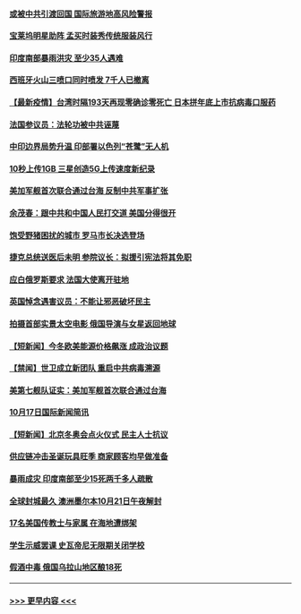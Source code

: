 #### [或被中共引渡回国 国际旅游地高风险警报](../pages/prog202/a103246310.md?t=10190650) 
#### [宝莱坞明星助阵 孟买时装秀传统服装风行](../pages/prog202/a103246279.md?t=10190650) 
#### [印度南部暴雨洪灾 至少35人遇难](../pages/prog202/a103246259.md?t=10190650) 
#### [西班牙火山三喷口同时喷发 7千人已撤离](../pages/prog202/a103246250.md?t=10190650) 
#### [【最新疫情】台湾时隔193天再现零确诊零死亡 日本拼年底上市抗病毒口服药](../pages/prog202/a103246112.md?t=10190650) 
#### [法国参议员：法轮功被中共诬蔑](../pages/prog202/a103246004.md?t=10190650) 
#### [中印边界局势升温 印部署以色列“苍鹭”无人机](../pages/prog202/a103245905.md?t=10190650) 
#### [10秒上传1GB 三星创造5G上传速度新纪录](../pages/prog202/a103245894.md?t=10190650) 
#### [美加军舰首次联合通过台海 反制中共军事扩张](../pages/prog202/a103245819.md?t=10190650) 
#### [余茂春：跟中共和中国人民打交道 美国分得很开](../pages/prog202/a103245722.md?t=10190650) 
#### [饱受野猪困扰的城市 罗马市长决选登场](../pages/prog202/a103245686.md?t=10190650) 
#### [捷克总统送医后未明 参院议长：拟援引宪法将其免职](../pages/prog202/a103245672.md?t=10190650) 
#### [应白俄罗斯要求 法国大使离开驻地](../pages/prog202/a103245652.md?t=10190650) 
#### [英国悼念遇害议员：不能让邪恶破坏民主](../pages/prog202/a103245533.md?t=10190650) 
#### [拍摄首部实景太空电影 俄国导演与女星返回地球](../pages/prog202/a103245521.md?t=10190650) 
#### [【短新闻】今冬欧美能源价格飙涨 成政治议题](../pages/prog202/a103245345.md?t=10190650) 
#### [【禁闻】世卫成立新团队 重启中共病毒溯源](../pages/prog202/a103245328.md?t=10190650) 
#### [美第七舰队证实：美加军舰首次联合通过台海](../pages/prog202/a103245353.md?t=10190650) 
#### [10月17日国际新闻简讯](../pages/prog202/a103245370.md?t=10190650) 
#### [【短新闻】北京冬奥会点火仪式 民主人士抗议](../pages/prog202/a103245347.md?t=10190650) 
#### [供应链冲击圣诞玩具旺季 商家顾客均早做准备](../pages/prog202/a103245336.md?t=10190650) 
#### [暴雨成灾 印度南部至少15死两千多人疏散](../pages/prog202/a103245308.md?t=10190650) 
#### [全球封城最久 澳洲墨尔本10月21日午夜解封](../pages/prog202/a103245290.md?t=10190650) 
#### [17名美国传教士与家属 在海地遭绑架](../pages/prog202/a103245243.md?t=10190650) 
#### [学生示威罢课 史瓦帝尼无限期关闭学校](../pages/prog202/a103245238.md?t=10190650) 
#### [假酒中毒 俄国乌拉山地区酿18死](../pages/prog202/a103245175.md?t=10190650) 

----
#### [ >>> 更早内容 <<< ](../indexes/prog202-earlier.md)
